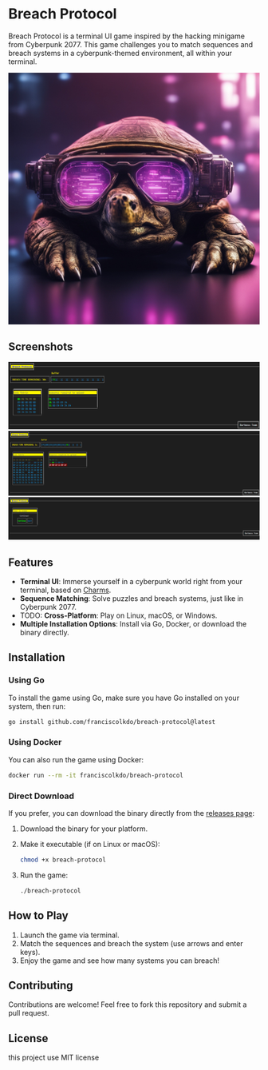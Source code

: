 # Breach Protocol

Breach Protocol is a terminal UI game inspired by the hacking minigame from Cyberpunk 2077. This game challenges you to match sequences and breach systems in a cyberpunk-themed environment, all within your terminal.

![Breach Protocol](./images/banner.jpg)

## Screenshots

![Gameplay Screenshot 1](./screenshots/screenshot1.png)
![Gameplay Screenshot 2](./screenshots/screenshot2.png)
![Gameplay Screenshot 3](./screenshots/screenshot3.png)

## Features

- **Terminal UI**: Immerse yourself in a cyberpunk world right from your terminal, based on [Charms](https://charms.sh).
- **Sequence Matching**: Solve puzzles and breach systems, just like in Cyberpunk 2077.
- TODO: **Cross-Platform**: Play on Linux, macOS, or Windows.
- **Multiple Installation Options**: Install via Go, Docker, or download the binary directly.

## Installation

### Using Go

To install the game using Go, make sure you have Go installed on your system, then run:

```bash
go install github.com/franciscolkdo/breach-protocol@latest
```

### Using Docker

You can also run the game using Docker:

```bash
docker run --rm -it franciscolkdo/breach-protocol
```

### Direct Download

If you prefer, you can download the binary directly from the [releases page](https://github.com/franciscolkdo/breach-protocol/releases):

1. Download the binary for your platform.
2. Make it executable (if on Linux or macOS):

    ```bash
    chmod +x breach-protocol
    ```

3. Run the game:

    ```bash
    ./breach-protocol
    ```

## How to Play

1. Launch the game via terminal.
2. Match the sequences and breach the system (use arrows and enter keys).
3. Enjoy the game and see how many systems you can breach!

## Contributing

Contributions are welcome! Feel free to fork this repository and submit a pull request.

## License

this project use MIT license